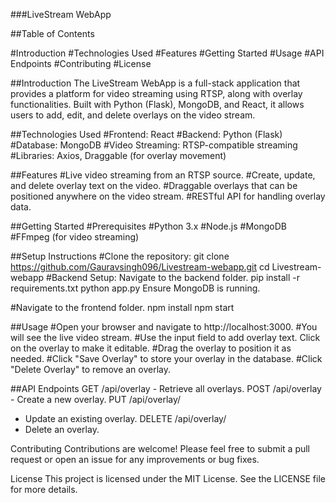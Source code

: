 ###LiveStream WebApp

##Table of Contents

#Introduction
#Technologies Used
#Features
#Getting Started
#Usage
#API Endpoints
#Contributing
#License

##Introduction
The LiveStream WebApp is a full-stack application that provides a platform for video streaming using RTSP, along with overlay functionalities. Built with Python (Flask), MongoDB, and React, it allows users to add, edit, and delete overlays on the video stream.



##Technologies Used
#Frontend: React
#Backend: Python (Flask)
#Database: MongoDB
#Video Streaming: RTSP-compatible streaming
#Libraries: Axios, Draggable (for overlay movement)


##Features
#Live video streaming from an RTSP source.
#Create, update, and delete overlay text on the video.
#Draggable overlays that can be positioned anywhere on the video stream.
#RESTful API for handling overlay data.

##Getting Started
#Prerequisites
#Python 3.x
#Node.js
#MongoDB
#FFmpeg (for video streaming)

##Setup Instructions
#Clone the repository:
git clone https://github.com/Gauravsingh096/Livestream-webapp.git
cd Livestream-webapp
#Backend Setup:
Navigate to the backend folder.
pip install -r requirements.txt
python app.py
Ensure MongoDB is running.

#Navigate to the frontend folder.
npm install
npm start


##Usage
#Open your browser and navigate to http://localhost:3000.
#You will see the live video stream.
#Use the input field to add overlay text. Click on the overlay to make it editable.
#Drag the overlay to position it as needed.
#Click "Save Overlay" to store your overlay in the database.
#Click "Delete Overlay" to remove an overlay.

##API Endpoints
GET /api/overlay - Retrieve all overlays.
POST /api/overlay - Create a new overlay.
PUT /api/overlay/
- Update an existing overlay.
DELETE /api/overlay/
- Delete an overlay.


Contributing
Contributions are welcome! Please feel free to submit a pull request or open an issue for any improvements or bug fixes.

License
This project is licensed under the MIT License. See the LICENSE file for more details.



